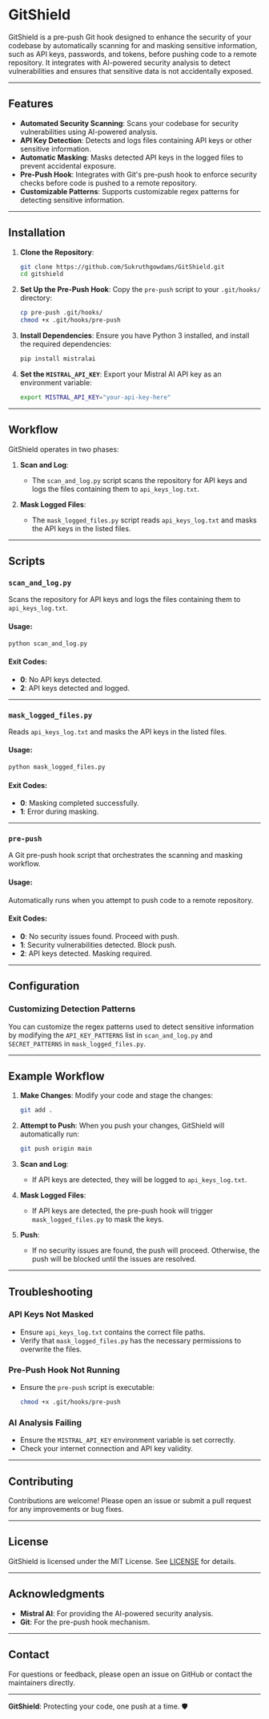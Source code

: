 # GitShield

GitShield is a pre-push Git hook designed to enhance the security of your codebase by automatically scanning for and masking sensitive information, such as API keys, passwords, and tokens, before pushing code to a remote repository. It integrates with AI-powered security analysis to detect vulnerabilities and ensures that sensitive data is not accidentally exposed.

---

## Features

- **Automated Security Scanning**: Scans your codebase for security vulnerabilities using AI-powered analysis.
- **API Key Detection**: Detects and logs files containing API keys or other sensitive information.
- **Automatic Masking**: Masks detected API keys in the logged files to prevent accidental exposure.
- **Pre-Push Hook**: Integrates with Git's pre-push hook to enforce security checks before code is pushed to a remote repository.
- **Customizable Patterns**: Supports customizable regex patterns for detecting sensitive information.

---

## Installation

1. **Clone the Repository**:
   ```bash
   git clone https://github.com/Sukruthgowdams/GitShield.git
   cd gitshield
   ```

2. **Set Up the Pre-Push Hook**:
   Copy the `pre-push` script to your `.git/hooks/` directory:
   ```bash
   cp pre-push .git/hooks/
   chmod +x .git/hooks/pre-push
   ```

3. **Install Dependencies**:
   Ensure you have Python 3 installed, and install the required dependencies:
   ```bash
   pip install mistralai
   ```

4. **Set the `MISTRAL_API_KEY`**:
   Export your Mistral AI API key as an environment variable:
   ```bash
   export MISTRAL_API_KEY="your-api-key-here"
   ```

---

## Workflow

GitShield operates in two phases:

1. **Scan and Log**:
   - The `scan_and_log.py` script scans the repository for API keys and logs the files containing them to `api_keys_log.txt`.

2. **Mask Logged Files**:
   - The `mask_logged_files.py` script reads `api_keys_log.txt` and masks the API keys in the listed files.

---

## Scripts

### `scan_and_log.py`
Scans the repository for API keys and logs the files containing them to `api_keys_log.txt`.

#### Usage:
```bash
python scan_and_log.py
```

#### Exit Codes:
- **0**: No API keys detected.
- **2**: API keys detected and logged.

---

### `mask_logged_files.py`
Reads `api_keys_log.txt` and masks the API keys in the listed files.

#### Usage:
```bash
python mask_logged_files.py
```

#### Exit Codes:
- **0**: Masking completed successfully.
- **1**: Error during masking.

---

### `pre-push`
A Git pre-push hook script that orchestrates the scanning and masking workflow.

#### Usage:
Automatically runs when you attempt to push code to a remote repository.

#### Exit Codes:
- **0**: No security issues found. Proceed with push.
- **1**: Security vulnerabilities detected. Block push.
- **2**: API keys detected. Masking required.

---

## Configuration

### Customizing Detection Patterns
You can customize the regex patterns used to detect sensitive information by modifying the `API_KEY_PATTERNS` list in `scan_and_log.py` and `SECRET_PATTERNS` in `mask_logged_files.py`.

---

## Example Workflow

1. **Make Changes**:
   Modify your code and stage the changes:
   ```bash
   git add .
   ```

2. **Attempt to Push**:
   When you push your changes, GitShield will automatically run:
   ```bash
   git push origin main
   ```

3. **Scan and Log**:
   - If API keys are detected, they will be logged to `api_keys_log.txt`.

4. **Mask Logged Files**:
   - If API keys are detected, the pre-push hook will trigger `mask_logged_files.py` to mask the keys.

5. **Push**:
   - If no security issues are found, the push will proceed. Otherwise, the push will be blocked until the issues are resolved.

---

## Troubleshooting

### API Keys Not Masked
- Ensure `api_keys_log.txt` contains the correct file paths.
- Verify that `mask_logged_files.py` has the necessary permissions to overwrite the files.

### Pre-Push Hook Not Running
- Ensure the `pre-push` script is executable:
  ```bash
  chmod +x .git/hooks/pre-push
  ```

### AI Analysis Failing
- Ensure the `MISTRAL_API_KEY` environment variable is set correctly.
- Check your internet connection and API key validity.

---

## Contributing

Contributions are welcome! Please open an issue or submit a pull request for any improvements or bug fixes.

---

## License

GitShield is licensed under the MIT License. See [LICENSE](LICENSE) for details.

---

## Acknowledgments

- **Mistral AI**: For providing the AI-powered security analysis.
- **Git**: For the pre-push hook mechanism.

---

## Contact

For questions or feedback, please open an issue on GitHub or contact the maintainers directly.

---

**GitShield**: Protecting your code, one push at a time. 🛡️
